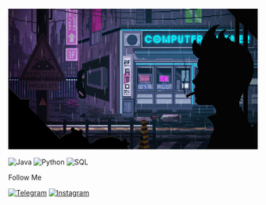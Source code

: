 ![Header](https://github.com/Dmytro-Tsvetkov/Dmytro-Tsvetkov/blob/main/assets/33HI.gif)

![Java](https://img.shields.io/badge/Java-090909?style=for-the-badge&logo=java&logoColor=white)
![Python](https://img.shields.io/badge/-Python-090909?style=for-the-badge&logo=Python)
![SQL](https://img.shields.io/badge/-sql-090909?style=for-the-badge&logo=postgresql)

Follow Me

[![Telegram](https://img.shields.io/badge/-Telegram-090909?style=for-the-badge&logo=telegram&logoColor=27A0D9)](https://t.me/Ts_Dimasik)
[![Instagram](https://img.shields.io/badge/-Instagram-090909?style=for-the-badge&logo=instagram&logoColor=B4068E)](instagram.com/__dimasik_tsvetkov)

